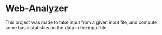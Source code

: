 # Web-Analyzer
This project was made to take input from a given input file, and compute some basic statistics on the data in the input file.
